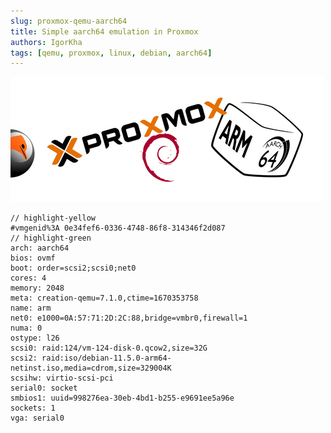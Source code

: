 ```yaml
---
slug: proxmox-qemu-aarch64
title: Simple aarch64 emulation in Proxmox
authors: IgorKha
tags: [qemu, proxmox, linux, debian, aarch64]
---
```


![Simple aarch64 emulation in Proxmox](./qemuarm64.png)

<!--truncate-->

```text title="nano /etc/pve/qemu-server/124.conf"
// highlight-yellow
#vmgenid%3A 0e34fef6-0336-4748-86f8-314346f2d087
// highlight-green
arch: aarch64
bios: ovmf
boot: order=scsi2;scsi0;net0
cores: 4
memory: 2048
meta: creation-qemu=7.1.0,ctime=1670353758
name: arm
net0: e1000=0A:57:71:2D:2C:88,bridge=vmbr0,firewall=1
numa: 0
ostype: l26
scsi0: raid:124/vm-124-disk-0.qcow2,size=32G
scsi2: raid:iso/debian-11.5.0-arm64-netinst.iso,media=cdrom,size=329004K
scsihw: virtio-scsi-pci
serial0: socket
smbios1: uuid=998276ea-30eb-4bd1-b255-e9691ee5a96e
sockets: 1
vga: serial0
```
